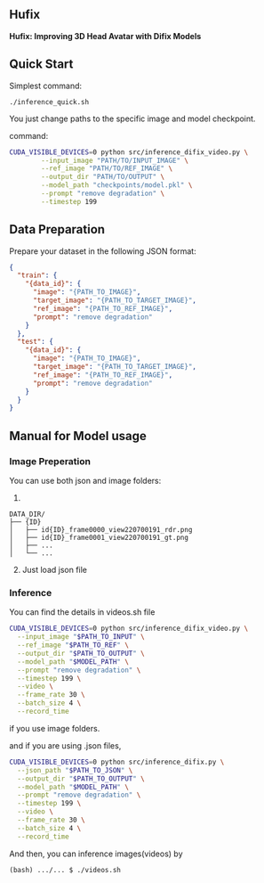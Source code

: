 ## Hufix

**Hufix: Improving 3D Head Avatar with Difix Models**  

## Quick Start

Simplest command:
```
./inference_quick.sh
```
You just change paths to the specific image and model checkpoint.

command:
```bash
CUDA_VISIBLE_DEVICES=0 python src/inference_difix_video.py \
        --input_image "PATH/TO/INPUT_IMAGE" \
        --ref_image "PATH/TO/REF_IMAGE" \
        --output_dir "PATH/TO/OUTPUT" \
        --model_path "checkpoints/model.pkl" \
        --prompt "remove degradation" \
        --timestep 199 
```



## Data Preparation

Prepare your dataset in the following JSON format:

```json
{
  "train": {
    "{data_id}": {
      "image": "{PATH_TO_IMAGE}",
      "target_image": "{PATH_TO_TARGET_IMAGE}",
      "ref_image": "{PATH_TO_REF_IMAGE}",
      "prompt": "remove degradation"
    }
  },
  "test": {
    "{data_id}": {
      "image": "{PATH_TO_IMAGE}",
      "target_image": "{PATH_TO_TARGET_IMAGE}",
      "ref_image": "{PATH_TO_REF_IMAGE}",
      "prompt": "remove degradation"
    }
  }
}
```

## Manual for Model usage
### Image Preperation

You can use both json and image folders:

1.
```
DATA_DIR/
├── {ID}
│   ├── id{ID}_frame0000_view220700191_rdr.png
│   ├── id{ID}_frame0001_view220700191_gt.png
│   ├── ...
│   └── ...

```
2. Just load json file


### Inference

You can find the details in videos.sh file

```bash
CUDA_VISIBLE_DEVICES=0 python src/inference_difix_video.py \
  --input_image "$PATH_TO_INPUT" \
  --ref_image "$PATH_TO_REF" \
  --output_dir "$PATH_TO_OUTPUT" \
  --model_path "$MODEL_PATH" \
  --prompt "remove degradation" \
  --timestep 199 \
  --video \
  --frame_rate 30 \
  --batch_size 4 \
  --record_time
```
if you use image folders.

and if you are using .json files,

```bash
CUDA_VISIBLE_DEVICES=0 python src/inference_difix.py \
  --json_path "$PATH_TO_JSON" \
  --output_dir "$PATH_TO_OUTPUT" \
  --model_path "$MODEL_PATH" \
  --prompt "remove degradation" \
  --timestep 199 \
  --video \
  --frame_rate 30 \
  --batch_size 4 \
  --record_time
```

And then, you can inference images(videos) by 
```
(bash) .../... $ ./videos.sh
```
